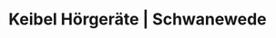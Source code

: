 ---
title: "Keibel Hörgeräte | Schwanewede"
url: /schwanewede/keibel-hoergeraete-schwanewede/
shop: Hörgeräte
---